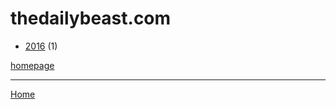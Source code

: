 # thedailybeast.com

  * [2016](./thedailybeast-com-2016.md) (1)

[homepage](https://www.thedailybeast.com/)

----

[Home](../index.md)
